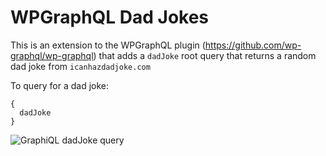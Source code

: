 # WPGraphQL Dad Jokes

This is an extension to the WPGraphQL plugin (https://github.com/wp-graphql/wp-graphql) that adds a `dadJoke` root query
that returns a random dad joke from `icanhazdadjoke.com`

To query for a dad joke:

```
{
  dadJoke
}
```

<img src="https://github.com/wp-graphql/wp-graphql-dad-jokes/blob/master/img/graphiql-screenshot.png?raw=true" alt="GraphiQL dadJoke query">

